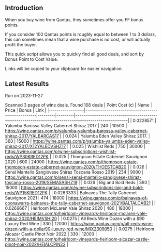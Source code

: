 ## Introduction

When you buy wine from Qantas, they sometimes offer you FF bonus points. 

If you consider 100 Qantas points is roughly equal to between 1 to 3 dollars, this can sometimes mean that a wine purchase is no cost, or will actually profit the buyer.

This quick script allows you to quickly find all good deals, and sort by Bonus Point to Cost Value.

Links will be copied to your clipboard for easier navigation.

## Latest Results

Run on 2023-11-27

Scanned 3 pages of wine deals.
Found 108 deals
|   Point Cost (c) | Name                                                |   Price |   Bonus | Link                                                                                                    |
|------------------|-----------------------------------------------------|---------|---------|---------------------------------------------------------------------------------------------------------|
|        0.0228571 | Yalumba Barossa Valley Cabernet Shiraz 2017         |     240 |   10500 | https://wine.qantas.com/p/yalumba-yalumba-barossa-valley-cabernet-shiraz-2017/YALBARCAS17               |
|        0.024     | Yalumba Eden Valley Shiraz 2017.                    |     360 |   15000 | https://wine.qantas.com/p/yalumba-yalumba-eden-valley-shiraz-2017/X12YALEDVSHZ17                        |
|        0.025     | Wishlist Reds                                       |     750 |   30000 | https://wine.qantas.com/p/wine-subscriptions-wishlist-reds/WP30KRED12PK                                 |
|        0.025     | Thompson Estate Cabernet Sauvignon 2020             |     600 |   24000 | https://wine.qantas.com/p/thompson-estate-thompson-estate-cabernet-sauvignon-2020/THOESTCAB20           |
|        0.026     | Sensi Mantello Sangiovese Shiraz Toscana Rosso 2019 |     234 |    9000 | https://wine.qantas.com/p/sensi-sensi-mantello-sangiovese-shiraz-toscana-rosso-2019/SEMASASHZ19         |
|        0.026     | Big and Bold Reds                                   |     390 |   15000 | https://wine.qantas.com/p/wine-subscriptions-big-and-bold-reds/WP15KRED12PK                             |
|        0.0263333 | Balnaves The Tally Cabernet Sauvignon 2021          |     474 |   18000 | https://wine.qantas.com/p/balnaves-of-coonawarra-balnaves-the-tally-cabernet-sauvignon-2021/BALTALCAB21 |
|        0.0266667 | Heirloom McLaren Vale Shiraz 2020                   |     480 |   18000 | https://wine.qantas.com/p/heirloom-vineyards-heirloom-mclaren-vale-shiraz-2020/HEIMVSHI20               |
|        0.0275    | All Reds Wine Dozen with a $90 Luxury Red Wine      |     330 |   12000 | https://wine.qantas.com/p/all-reds-wine-dozen-with-a-dollar90-luxury-red-wine/MIX2309050                |
|        0.0275    | Heirloom Alcazar Castle Pinot Noir 2022             |     330 |   12000 | https://wine.qantas.com/p/heirloom-vineyards-heirloom-alcazar-castle-pinot-noir-2022/HEIALCPIN22        |

